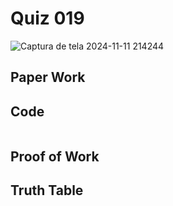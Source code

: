 # Quiz 019

![Captura de tela 2024-11-11 214244](https://github.com/user-attachments/assets/5f889b43-eb38-44f3-bfba-6513b3e4f327)

## Paper Work


## Code

```py


```

## Proof of Work


## Truth Table


